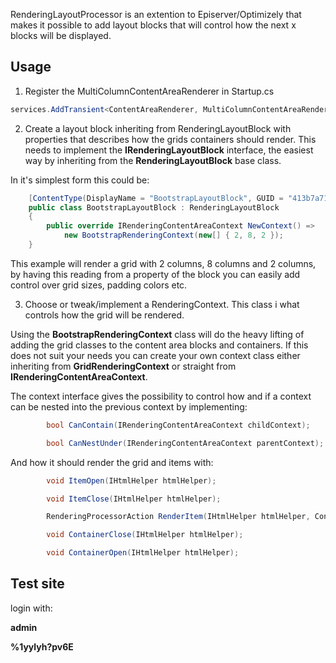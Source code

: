 RenderingLayoutProcessor is an extention to Episerver/Optimizely that makes it possible to add layout blocks that will control how the next x blocks will be displayed.


## Usage


1. Register the MultiColumnContentAreaRenderer in Startup.cs

```cs
services.AddTransient<ContentAreaRenderer, MultiColumnContentAreaRenderer>();
```

2. Create a layout block inheriting from RenderingLayoutBlock with properties that describes how the grids containers should render. This needs to implement the **IRenderingLayoutBlock** interface, the easiest way by inheriting from the **RenderingLayoutBlock** base class.

 In it's simplest form this could be:
```cs
    [ContentType(DisplayName = "BootstrapLayoutBlock", GUID = "413b7a71-8490-4f22-bddc-77325c53424f", Description = "")]
    public class BootstrapLayoutBlock : RenderingLayoutBlock
    {
        public override IRenderingContentAreaContext NewContext() =>
            new BootstrapRenderingContext(new[] { 2, 8, 2 });
    }
```
This example will render a grid with 2 columns, 8 columns and 2 columns, by having this reading from a property of the block you can easily add control over grid sizes, padding colors etc.

3. Choose or tweak/implement a RenderingContext. This class i what controls how the grid will be rendered.

Using the **BootstrapRenderingContext** class will do the heavy lifting of adding the grid classes to the content area blocks and containers. If this does not suit your needs you can create your own context class either inheriting from **GridRenderingContext** or straight from **IRenderingContentAreaContext**.

The context interface gives the possibility to control how and if a context can be nested into the previous context by implementing:
```cs
        bool CanContain(IRenderingContentAreaContext childContext);

        bool CanNestUnder(IRenderingContentAreaContext parentContext);
```
And how it should render the grid and items with:
```cs
        void ItemOpen(IHtmlHelper htmlHelper);

        void ItemClose(IHtmlHelper htmlHelper);

        RenderingProcessorAction RenderItem(IHtmlHelper htmlHelper, ContentAreaItem current, Action renderItem);

        void ContainerClose(IHtmlHelper htmlHelper);

        void ContainerOpen(IHtmlHelper htmlHelper);
```

## Test site

login with:

**admin**

**%1yylyh?pv6E**
